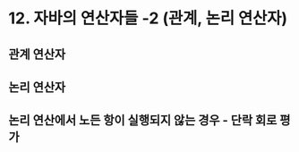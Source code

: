 # 12. 자바의 연산자들 -2 (관계, 논리 연산자)

## 관계 연산자





## 논리 연산자




## 논리 연산에서 노든 항이 실행되지 않는 경우 - 단락 회로 평가






